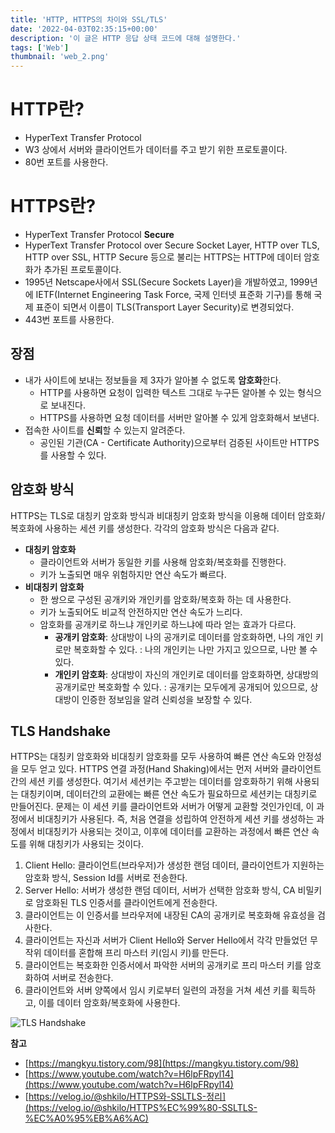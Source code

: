 ```yaml
---
title: 'HTTP, HTTPS의 차이와 SSL/TLS'
date: '2022-04-03T02:35:15+00:00'
description: '이 글은 HTTP 응답 상태 코드에 대해 설명한다.'
tags: ['Web']
thumbnail: 'web_2.png'
---
```


# HTTP란?

- HyperText Transfer Protocol
- W3 상에서 서버와 클라이언트가 데이터를 주고 받기 위한 프로토콜이다.
- 80번 포트를 사용한다.

# HTTPS란?

- HyperText Transfer Protocol **Secure**
- HyperText Transfer Protocol over Secure Socket Layer, HTTP over TLS, HTTP over SSL, HTTP Secure 등으로 불리는 HTTPS는 HTTP에 데이터 암호화가 추가된 프로토콜이다.
- 1995년 Netscape사에서 SSL(Secure Sockets Layer)을 개발하였고, 1999년에 IETF(Internet Engineering Task Force, 국제 인터넷 표준화 기구)를 통해 국제 표준이 되면서 이름이 TLS(Transport Layer Security)로 변경되었다.
- 443번 포트를 사용한다.

## 장점

- 내가 사이트에 보내는 정보들을 제 3자가 알아볼 수 없도록 **암호화**한다.
  - HTTP를 사용하면 요청이 입력한 텍스트 그대로 누구든 알아볼 수 있는 형식으로 보내진다.
  - HTTPS를 사용하면 요청 데이터를 서버만 알아볼 수 있게 암호화해서 보낸다.
- 접속한 사이트를 **신뢰**할 수 있는지 알려준다.
  - 공인된 기관(CA - Certificate Authority)으로부터 검증된 사이트만 HTTPS를 사용할 수 있다.

## 암호화 방식

HTTPS는 TLS로 대칭키 암호화 방식과 비대칭키 암호화 방식을 이용해 데이터 암호화/복호화에 사용하는 세션 키를 생성한다. 각각의 암호화 방식은 다음과 같다.

- **대칭키 암호화**
  - 클라이언트와 서버가 동일한 키를 사용해 암호화/복호화를 진행한다.
  - 키가 노출되면 매우 위험하지만 연산 속도가 빠르다.
- **비대칭키 암호화**
  - 한 쌍으로 구성된 공개키와 개인키를 암호화/복호화 하는 데 사용한다.
  - 키가 노출되어도 비교적 안전하지만 연산 속도가 느리다.
  - 암호화를 공개키로 하느냐 개인키로 하느냐에 따라 얻는 효과가 다르다.
    - **공개키 암호화**: 상대방이 나의 공개키로 데이터를 암호화하면, 나의 개인 키로만 복호화할 수 있다.
      : 나의 개인키는 나만 가지고 있으므로, 나만 볼 수 있다.
    - **개인키 암호화**: 상대방이 자신의 개인키로 데이터를 암호화하면, 상대방의 공개키로만 복호화할 수 있다.
      : 공개키는 모두에게 공개되어 있으므로, 상대방이 인증한 정보임을 알려 신뢰성을 보장할 수 있다.

## TLS Handshake

HTTPS는 대칭키 암호화와 비대칭키 암호화를 모두 사용하여 빠른 연산 속도와 안정성을 모두 얻고 있다. HTTPS 연결 과정(Hand Shaking)에서는 먼저 서버와 클라이언트 간의 세션 키를 생성한다. 여기서 세션키는 주고받는 데이터를 암호화하기 위해 사용되는 대칭키이며, 데이터간의 교환에는 빠른 연산 속도가 필요하므로 세션키는 대칭키로 만들어진다. 문제는 이 세션 키를 클라이언트와 서버가 어떻게 교환할 것인가인데, 이 과정에서 비대칭키가 사용된다. 즉, 처음 연결을 성립하여 안전하게 세션 키를 생성하는 과정에서 비대칭키가 사용되는 것이고, 이후에 데이터를 교환하는 과정에서 빠른 연산 속도를 위해 대칭키가 사용되는 것이다.

1. Client Hello: 클라이언트(브라우저)가 생성한 랜덤 데이터, 클라이언트가 지원하는 암호화 방식, Session Id를 서버로 전송한다.
2. Server Hello: 서버가 생성한 랜덤 데이터, 서버가 선택한 암호화 방식, CA 비밀키로 암호화된 TLS 인증서를 클라이언트에게 전송한다.
3. 클라이언트는 이 인증서를 브라우저에 내장된 CA의 공개키로 복호화해 유효성을 검사한다.
4. 클라이언트는 자신과 서버가 Client Hello와 Server Hello에서 각각 만들었던 무작위 데이터를 혼합해 프리 마스터 키(임시 키)를 만든다.
5. 클라이언트는 복호화한 인증서에서 파악한 서버의 공개키로 프리 마스터 키를 암호화하여 서버로 전송한다.
6. 클라이언트와 서버 양쪽에서 임시 키로부터 일련의 과정을 거쳐 세션 키를 획득하고, 이를 데이터 암호화/복호화에 사용한다.

![TLS Handshake](https://media.vlpt.us/images/gywlsp/post/e6be45c0-9f21-4c7c-bf8a-42e4e7283f3f/image.png)

**참고**

- [https://mangkyu.tistory.com/98](https://mangkyu.tistory.com/98)
- [https://www.youtube.com/watch?v=H6lpFRpyl14](https://www.youtube.com/watch?v=H6lpFRpyl14)
- [https://velog.io/@shkilo/HTTPS와-SSLTLS-정리](https://velog.io/@shkilo/HTTPS%EC%99%80-SSLTLS-%EC%A0%95%EB%A6%AC)
